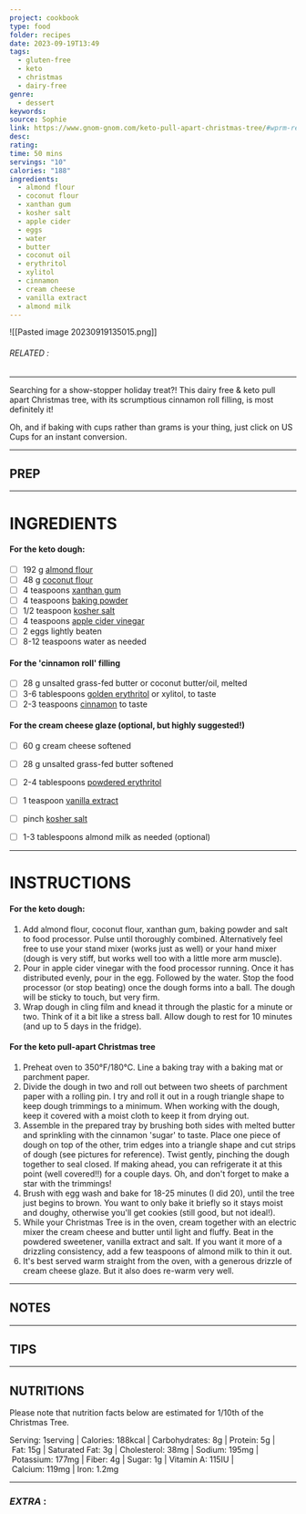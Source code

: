 ```yaml
---
project: cookbook
type: food
folder: recipes
date: 2023-09-19T13:49
tags:
  - gluten-free
  - keto
  - christmas
  - dairy-free
genre:
  - dessert
keywords: 
source: Sophie
link: https://www.gnom-gnom.com/keto-pull-apart-christmas-tree/#wprm-recipe-container-9871
desc: 
rating: 
time: 50 mins
servings: "10"
calories: "188"
ingredients:
  - almond flour
  - coconut flour
  - xanthan gum
  - kosher salt
  - apple cider
  - eggs
  - water
  - butter
  - coconut oil
  - erythritol
  - xylitol
  - cinnamon
  - cream cheese
  - vanilla extract
  - almond milk
---
```


![[Pasted image 20230919135015.png]]
###### *RELATED* : 
---
Searching for a show-stopper holiday treat?! This dairy free & keto pull apart Christmas tree, with its scrumptious cinnamon roll filling, is most definitely it!

Oh, and if baking with cups rather than grams is your thing, just click on US Cups for an instant conversion.

---
## PREP



---
# INGREDIENTS

#### For the keto dough:

- [ ] 192 g [almond flour](https://amzn.to/2q1v6KO)
- [ ] 48 g [coconut flour](http://amzn.to/2f49c8j)
- [ ] 4 teaspoons [xanthan gum](https://amzn.to/2uKe4GF)
- [ ] 4 teaspoons [baking powder](https://amzn.to/2EfL5K2)
- [ ] 1/2 teaspoon [kosher salt](https://amzn.to/2uM2LxM)
- [ ] 4 teaspoons [apple cider vinegar](https://amzn.to/2GQ1c6E)
- [ ] 2 eggs lightly beaten
- [ ] 8-12 teaspoons water as needed

#### For the 'cinnamon roll' filling

- [ ] 28 g unsalted grass-fed butter or coconut butter/oil, melted
- [ ] 3-6 tablespoons [golden erythritol](https://amzn.to/2LH1fUR) or xylitol, to taste
- [ ] 2-3 teaspoons [cinnamon](http://amzn.to/2yA66B2) to taste

#### For the cream cheese glaze (optional, but highly suggested!)

- [ ] 60 g cream cheese softened
- [ ] 28 g unsalted grass-fed butter softened
- [ ] 2-4 tablespoons [powdered erythritol](https://amzn.to/2RKvo8v)
- [ ] 1 teaspoon [vanilla extract](http://amzn.to/2gVTsV4)
- [ ] pinch [kosher salt](https://amzn.to/2uM2LxM)
- [ ] 1-3 tablespoons almond milk as needed (optional)


---
# INSTRUCTIONS

#### For the keto dough:

1. Add almond flour, coconut flour, xanthan gum, baking powder and salt to food processor. Pulse until thoroughly combined. Alternatively feel free to use your stand mixer (works just as well) or your hand mixer (dough is very stiff, but works well too with a little more arm muscle). 
2. Pour in apple cider vinegar with the food processor running. Once it has distributed evenly, pour in the egg. Followed by the water. Stop the food processor (or stop beating) once the dough forms into a ball. The dough will be sticky to touch, but very firm.
3. Wrap dough in cling film and knead it through the plastic for a minute or two. Think of it a bit like a stress ball. Allow dough to rest for 10 minutes (and up to 5 days in the fridge). 
    

#### For the keto pull-apart Christmas tree

1. Preheat oven to 350°F/180°C. Line a baking tray with a baking mat or parchment paper.
2. Divide the dough in two and roll out between two sheets of parchment paper with a rolling pin. I try and roll it out in a rough triangle shape to keep dough trimmings to a minimum. When working with the dough, keep it covered with a moist cloth to keep it from drying out. 
3. Assemble in the prepared tray by brushing both sides with melted butter and sprinkling with the cinnamon 'sugar' to taste. Place one piece of dough on top of the other, trim edges into a triangle shape and cut strips of dough (see pictures for reference). Twist gently, pinching the dough together to seal closed. If making ahead, you can refrigerate it at this point (well covered!!) for a couple days. Oh, and don't forget to make a star with the trimmings!
4. Brush with egg wash and bake for 18-25 minutes (I did 20), until the tree just begins to brown. You want to only bake it briefly so it stays moist and doughy, otherwise you'll get cookies (still good, but not ideal!). 
5. While your Christmas Tree is in the oven, cream together with an electric mixer the cream cheese and butter until light and fluffy. Beat in the powdered sweetener, vanilla extract and salt. If you want it more of a drizzling consistency, add a few teaspoons of almond milk to thin it out. 
6. It's best served warm straight from the oven, with a generous drizzle of cream cheese glaze. But it also does re-warm very well.

---
## NOTES



---
## TIPS



---
## NUTRITIONS

Please note that nutrition facts below are estimated for 1/10th of the Christmas Tree.

Serving: 1serving | Calories: 188kcal | Carbohydrates: 8g | Protein: 5g | Fat: 15g | Saturated Fat: 3g | Cholesterol: 38mg | Sodium: 195mg | Potassium: 177mg | Fiber: 4g | Sugar: 1g | Vitamin A: 115IU | Calcium: 119mg | Iron: 1.2mg


---
### *EXTRA* :



